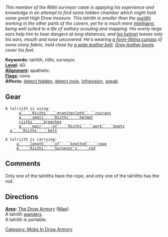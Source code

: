 *This member of the Riithi surveyor caste is applying his experience and
knowledge in an attempt to find some hidden chamber which might hold
some great High Drow treasure. This talriith is smaller than the
[yuriithi](Yuriith "wikilink") working in the other parts of the cavern,
yet he is much more [intelligent](Intelligence "wikilink"), being well
suited to a life of solitary scouting and mapping. His overly large ears
help him to hear dangers at long distances, and [his
helmet](Small_Riithi_Helmet "wikilink") leaves only his ears, mouth and
nose uncovered. He's wearing [a form-fitting
cuirass](Riithi_Granitecloth_Cuirass "wikilink") of some stony fabric,
held close by [a wide leather belt](Riithi_Belt "wikilink"). [Gray
leather boots](Pair_Of_Riithi_Work_Boots "wikilink") cover his feet.*

**Keywords:** talriith, riithi, surveyor.  
**[Level](Level "wikilink"):** 40.  
**[Alignment](Alignment "wikilink"):** apathetic.  
**[Flags](:Category:_Mob_Types "wikilink"):** none.  
**Affects:** [detect hidden](Detect_Hidden "wikilink"), [detect
invis](Detect_Invis "wikilink"), [infravision](Infravision "wikilink"),
[sneak](Sneak "wikilink").  

## Gear

`A talriith is using:`  
<worn on body>`      `[`a`` ``Riithi`` ``granitecloth`` ``cuirass`](Riithi_Granitecloth_Cuirass "wikilink")  
<worn on head>`      `[`a`` ``small`` ``Riithi`` ``helmet`](Small_Riithi_Helmet "wikilink")  
<worn on legs>`      `[`riithi`` ``breeches`](Riithi_Breeches "wikilink")  
<worn on feet>`      `[`a`` ``pair`` ``of`` ``Riithi`` ``work`` ``boots`](Pair_Of_Riithi_Work_Boots "wikilink")  
<worn about waist>`  `[`a`` ``Riithi`` ``belt`](Riithi_Belt "wikilink")

`A talriith is carrying:`  
`     `[`a`` ``length`` ``of`` ``knotted`` ``rope`](Length_Of_Knotted_Rope "wikilink")  
`     `[`A`` ``Riithi`` ``Surveyor's`` ``rod`](Riithi_Surveyor's_Rod "wikilink")

## Comments

Only one of the talriiths have the rope, and only one of the talriiths
has the rod.

## Directions

**[Area](:Category:_Areas "wikilink"):** [The Drow
Armory](:Category:_Drow_Armory "wikilink")
([Map](Drow_Armory_Map "wikilink")).  
A talriith [wanders](Wandering_Mobs "wikilink").  
A talriith is portable.  

[Category: Mobs In Drow
Armory](Category:_Mobs_In_Drow_Armory "wikilink")
